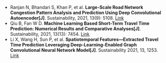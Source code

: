 * Ranjan N, Bhandari S, Khan P, et al. <b>Large-Scale Road Network Congestion Pattern Analysis and Prediction Using Deep Convolutional Autoencoder[J]</b>. Sustainability, 2021, 13(9): 5108. [Link](https://www.mdpi.com/1096140)
* Qiu B, Fan W D. <b>Machine Learning Based Short-Term Travel Time Prediction: Numerical Results and Comparative Analyses[J]</b>. Sustainability, 2021, 13(13): 7454. [Link](https://www.mdpi.com/1175956)
* Li X, Wang H, Sun P, et al. <b>Spatiotemporal Features—Extracted Travel Time Prediction Leveraging Deep-Learning-Enabled Graph Convolutional Neural Network Model[J]</b>. Sustainability 2021, 13, 1253. [Link](https://www.mdpi.com/2071-1050/13/3/1253)